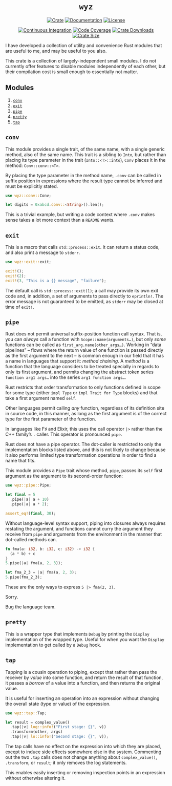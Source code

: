 <div align="center">

# `wyz` <!-- omit in toc -->

[![Crate][crate_img]][crate]
[![Documentation][docs_img]][docs]
[![License][license_img]][license_file]

[![Continuous Integration][travis_img]][travis]
[![Code Coverage][codecov_img]][codecov]
[![Crate Downloads][downloads_img]][crate]
[![Crate Size][loc_img]][loc]

</div>

I have developed a collection of utility and convenience Rust modules that are
useful to me, and may be useful to you also.

This crate is a collection of largely-independent small modules. I do not
currently offer features to disable modules independently of each other, but
their compilation cost is small enough to essentially not matter.

## Modules <!-- omit in toc -->

1. [`conv`](#conv)
1. [`exit`](#exit)
1. [`pipe`](#pipe)
1. [`pretty`](#pretty)
1. [`tap`](#tap)

## `conv`

This module provides a single trait, of the same name, with a single generic
method, also of the same name. This trait is a sibling to `Into`, but rather
than placing its type parameter in the trait (`Into::<T>::into`), `Conv` places
it in the method: `Conv::conv::<T>`.

By placing the type parameter in the method name, `.conv` can be called in
suffix position in expressions where the result type cannot be inferred and must
be explicitly stated.

```rust
use wyz::conv::Conv;

let digits = 0xabcd.conv::<String>().len();
```

This is a trivial example, but writing a code context where `.conv` makes sense
takes a lot more context than a `README` wants.

## `exit`

This is a macro that calls `std::process::exit`. It can return a status code,
and also print a message to `stderr`.

```rust
use wyz::exit::exit;

exit!();
exit!(2);
exit!(3, "This is a {} message", "failure");
```

The default call is `std::process::exit(1)`; a call may provide its own exit
code and, in addition, a set of arguments to pass directly to `eprintln!`. The
error message is not guaranteed to be emitted, as `stderr` may be closed at time
of `exit!`.

## `pipe`

Rust does not permit universal suffix-position function call syntax. That is,
you can *always* call a function with `Scope::name(arguments…)`, but only *some*
functions can be called as `first_arg.name(other_args…)`. Working in “data
pipelines” – flows where the return value of one function is passed directly as
the first argument to the next – is common enough in our field that it has a
name in languages that support it: *method chaining*. A *method* is a function
that the language considers to be treated specially in regards to only its
first argument, and permits changing the abstract token series
`function arg1 args…` into the series `arg1 function args…`.

Rust restricts that order transformation to only functions defined in scope for
some type (either `impl Type` or `impl Trait for Type` blocks) and that take a
first argument named `self`.

Other languages permit calling *any* function, regardless of its definition site
in source code, in this manner, as long as the first argument is of the correct
type for the first parameter of the function.

In languages like F♯ and Elixir, this uses the call operator `|>` rather than
the C++ family’s `.` caller. This operator is pronounced `pipe`.

Rust does not have a pipe operator. The dot-caller is restricted to only the
implementation blocks listed above, and this is not likely to change because it
also performs limited type transformation operations in order to find a name
that fits.

This module provides a `Pipe` trait whose method, `pipe`, passes its `self`
first argument as the argument to its second-order function:

```rust
use wyz::pipe::Pipe;

let final = 5
  .pipe(|a| a + 10)
  .pipe(|a| a * 2);

assert_eq!(final, 30);
```

Without language-level syntax support, piping into closures always requires
restating the argument, and functions cannot curry the argument they receive
from `pipe` and arguments from the environment in the manner that dot-called
methods can.

```rust
fn fma(a: i32, b: i32, c: i32) -> i32 {
  (a * b) + c
}
5.pipe(|a| fma(a, 2, 3));

let fma_2_3 = |a| fma(a, 2, 3);
5.pipe(fma_2_3);
```

These are the only ways to express `5 |> fma(2, 3)`.

Sorry.

Bug the language team.

## `pretty`

This is a wrapper type that implements `Debug` by printing the `Display`
implementation of the wrapped type. Useful for when you want the `Display`
implementation to get called by a `Debug` hook.

## `tap`

Tapping is a cousin operation to piping, except that rather than pass the
receiver by *value* into some function, and return the result of that function,
it passes a *borrow* of a value into a function, and then returns the original
value.

It is useful for inserting an operation into an expression without changing the
overall state (type or value) of the expression.

```rust
use wyz::tap::Tap;

let result = complex_value()
  .tap(|v| log::info!("First stage: {}", v))
  .transform(other, args)
  .tap(|v| lo::info!("Second stage: {}", v));
```

The tap calls have no effect on the expression into which they are placed,
except to induce side effects somewhere else in the system. Commenting out the
two `.tap` calls does not change anything about `complex_value()`, `.transform`,
or `result`; it only removes the log statements.

This enables easily inserting or removing inspection points in an expression
without otherwise altering it.

[codecov]: https://codecov.io/gh/myrrlyn/wyz "Code Coverage"
[codecov_img]: https://img.shields.io/codecov/c/github/myrrlyn/wyz.svg?logo=codecov "Code Coverage Display"
[crate]: https://crates.io/crates/wyz "Crate Link"
[crate_img]: https://img.shields.io/crates/v/wyz.svg?logo=rust "Crate Page"
[docs]: https://docs.rs/wyz "Documentation"
[docs_img]: https://docs.rs/wyz/badge.svg "Documentation Display"
[downloads_img]: https://img.shields.io/crates/dv/wyz.svg?logo=rust "Crate Downloads"
[license_file]: https://github.com/myrrlyn/wyz/blob/master/LICENSE.txt "License File"
[license_img]: https://img.shields.io/crates/l/wyz.svg "License Display"
[loc]: https://github.com/myrrlyn/wyz "Repository"
[loc_img]: https://tokei.rs/b1/github/myrrlyn/wyz?category=code "Repository Size"
[travis]: https://travis-ci.org/myrrlyn/wyz "Travis CI"
[travis_img]: https://img.shields.io/travis/myrrlyn/wyz.svg?logo=travis "Travis CI Display"
